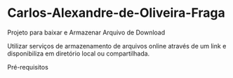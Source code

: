 # Carlos-Alexandre-de-Oliveira-Fraga
Projeto para baixar e Armazenar Arquivo de Download

Utilizar serviços de armazenamento de arquivos online através de um link e disponibiliza em diretório local ou compartilhada.

Pré-requisitos
